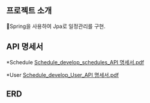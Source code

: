 ## 프로젝트 소개
Spring을 사용하여 Jpa로 일정관리를 구현.

## API 명세서
   *Schedule
[Schedule_develop_schedules_API 명세서.pdf](https://github.com/user-attachments/files/18190869/Schedule_develop_schedules_API.pdf)

   *User
[Schedule_develop_User_API 명세서.pdf](https://github.com/user-attachments/files/18190872/Schedule_develop_User_API.pdf)


## ERD



